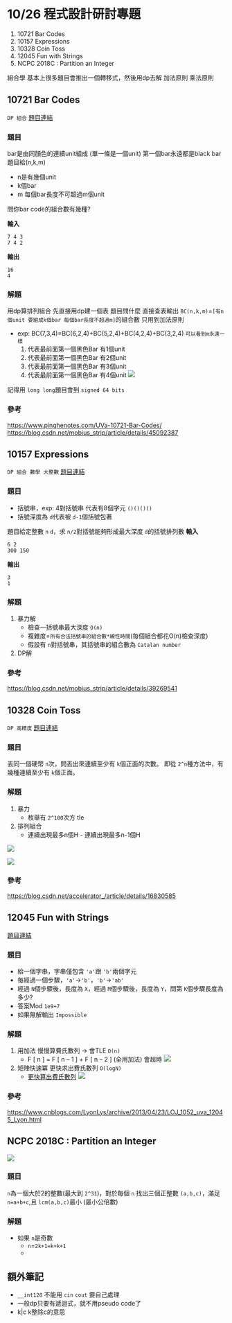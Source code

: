 
# 10/26 程式設計研討專題

1. 10721 Bar Codes
2. 10157 Expressions
3. 10328 Coin Toss
4. 12045 Fun with Strings
5. NCPC 2018C : Partition an Integer

組合學 基本上很多題目會推出一個轉移式，然後用dp去解
加法原則 乘法原則

## 10721 Bar Codes

`DP 組合`
[題目連結](https://vjudge.net/problem/UVA-10721)

### 題目

bar是由同顏色的連續unit組成 (單一條是一個unit)
第一個bar永遠都是black bar
題目給(n,k,m)

* n是有幾個unit
* k個bar
* m 每個bar長度不可超過m個unit

問你bar code的組合數有幾種?

**輸入**

```
7 4 3 
7 4 2
```

**輸出**

```
16
4
```

### 解題

用dp算排列組合
先直接用dp建一個表
題目問什麼 直接查表輸出
`BC(n,k,m)`=`[有n個unit 要組成k個bar 每個bar長度不超過m]`的組合數
只用到加法原則

* exp: BC(7,3,4)=BC(6,2,4)+BC(5,2,4)+BC(4,2,4)+BC(3,2,4) `可以看到m永遠一樣`
  1. 代表最前面第一個黑色Bar 有1個unit
  2. 代表最前面第一個黑色Bar 有2個unit
  3. 代表最前面第一個黑色Bar 有3個unit
  4. 代表最前面第一個黑色Bar 有4個unit
     ![](https://i.imgur.com/3lE7I3A.png)

記得用 `long long`題目會到 `signed 64 bits`

### 參考

https://www.pinghenotes.com/UVa-10721-Bar-Codes/
https://blog.csdn.net/mobius_strip/article/details/45092387

## 10157 Expressions

`DP 組合 數學 大整數`
[題目連結](https://vjudge.net/problem/UVA-10157)

### 題目

* 括號串，exp: 4對括號串 代表有8個字元 `()()()()`
* 括號深度為 `d`代表被 `d-1`個括號包著

題目給定整數 `n` `d`，求 `n/2`對括號能夠形成最大深度 `d`的括號排列數
**輸入**

```
6 2
300 150
```

**輸出**

```
3
1
```

### 解題

1. 暴力解
   * 檢查一括號串最大深度 `O(n)`
   * 複雜度=`所有合法括號串的組合數*線性時間`(每個組合都花O(n)檢查深度)
   * 假設有 `n`對括號串，其括號串的組合數為 `Catalan number`
2. DP解

### 參考

https://blog.csdn.net/mobius_strip/article/details/39269541

## 10328 Coin Toss

`DP 高精度`
[題目連結](https://vjudge.net/problem/UVA-10328)

### 題目

丟同一個硬幣 `n`次，問丟出來連續至少有 `k`個正面的次數。
即從 `2^n`種方法中，有幾種連續至少有 `k`個正面。

### 解題

1. 暴力
   * 枚舉有 `2^100`次方 tle
2. 排列組合
   * 連續出現最多n個H - 連續出現最多n-1個H

![](https://i.imgur.com/Lw3nGu4.png)

![](https://i.imgur.com/ejqrZKV.png)

### 參考

https://blog.csdn.net/accelerator_/article/details/16830585

## 12045 Fun with Strings

[題目連結](https://vjudge.net/problem/UVA-12045)

### 題目

* 給一個字串，字串僅包含 `'a'`跟 `'b'`兩個字元
* 每經過一個步驟，`'a'`->`'b'`，`'b'`->`'ab'`
* 經過 `N`個步驟後，長度為 `X`，經過 `M`個步驟後，長度為 `Y`，問第 `K`個步驟長度為多少?
* 答案Mod `1e9+7`
* 如果無解輸出 `Impossible`

### 解題

1. 用加法 慢慢算費氏數列 -> 會TLE `O(n)`
   * F [ n ] = F [ n – 1 ] + F [ n – 2 ] (全用加法) 會超時
     ![](https://i.imgur.com/kJawZY7.png)
2. 矩陣快速冪 更快求出費氏數列 `O(logN)`
   * [更快算出費氏數列](https://medium.com/starbugs/find-nth-fibonacci-number-by-fast-doubling-6ac2857a7834)
     ![](https://i.imgur.com/jsBasCv.png)

### 參考

https://www.cnblogs.com/LyonLys/archive/2013/04/23/LOJ_1052_uva_12045_Lyon.html

## NCPC 2018C : Partition an Integer

![](https://i.imgur.com/ORTczc4.png)

### 題目

`n`為一個大於2的整數(最大到 `2^31`)，對於每個 `n` 找出三個正整數 `(a,b,c)`，滿足 `n=a+b+c`,且 `lcm(a,b,c)`最小 (最小公倍數)

### 解題

* 如果 `n`是奇數
  * `n`=`2k+1=k+k+1`
  * 

## 額外筆記

* `__int128` 不能用 `cin` `cout` 要自己處理
* 一般dp只要有遞迴式，就不用pseudo code了
* k|c k整除c的意思

